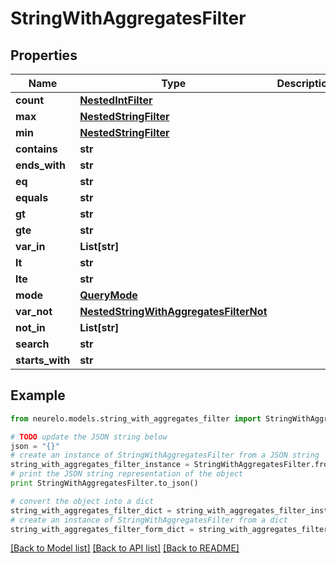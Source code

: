 # StringWithAggregatesFilter


## Properties
Name | Type | Description | Notes
------------ | ------------- | ------------- | -------------
**count** | [**NestedIntFilter**](NestedIntFilter.md) |  | [optional] 
**max** | [**NestedStringFilter**](NestedStringFilter.md) |  | [optional] 
**min** | [**NestedStringFilter**](NestedStringFilter.md) |  | [optional] 
**contains** | **str** |  | [optional] 
**ends_with** | **str** |  | [optional] 
**eq** | **str** |  | [optional] 
**equals** | **str** |  | [optional] 
**gt** | **str** |  | [optional] 
**gte** | **str** |  | [optional] 
**var_in** | **List[str]** |  | [optional] 
**lt** | **str** |  | [optional] 
**lte** | **str** |  | [optional] 
**mode** | [**QueryMode**](QueryMode.md) |  | [optional] 
**var_not** | [**NestedStringWithAggregatesFilterNot**](NestedStringWithAggregatesFilterNot.md) |  | [optional] 
**not_in** | **List[str]** |  | [optional] 
**search** | **str** |  | [optional] 
**starts_with** | **str** |  | [optional] 

## Example

```python
from neurelo.models.string_with_aggregates_filter import StringWithAggregatesFilter

# TODO update the JSON string below
json = "{}"
# create an instance of StringWithAggregatesFilter from a JSON string
string_with_aggregates_filter_instance = StringWithAggregatesFilter.from_json(json)
# print the JSON string representation of the object
print StringWithAggregatesFilter.to_json()

# convert the object into a dict
string_with_aggregates_filter_dict = string_with_aggregates_filter_instance.to_dict()
# create an instance of StringWithAggregatesFilter from a dict
string_with_aggregates_filter_form_dict = string_with_aggregates_filter.from_dict(string_with_aggregates_filter_dict)
```
[[Back to Model list]](../README.md#documentation-for-models) [[Back to API list]](../README.md#documentation-for-api-endpoints) [[Back to README]](../README.md)


